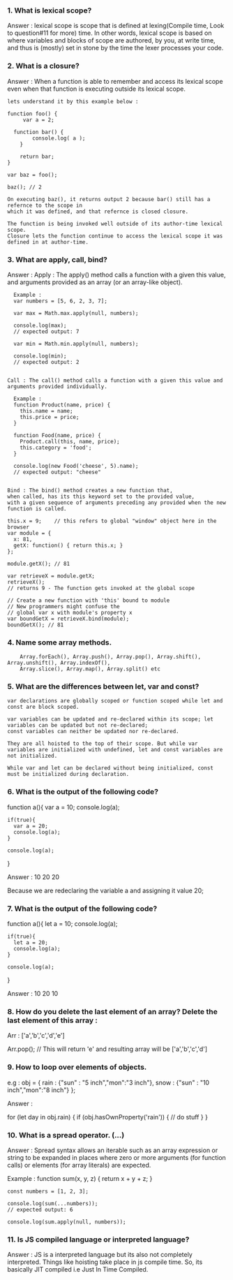 ### 1. What is lexical scope?

Answer :
    lexical scope is scope that is defined at lexing(Compile time, Look to question#11 for more) time.
    In other words, lexical scope is based on where variables and blocks of scope are authored,
    by you, at write time, and thus is (mostly) set in stone by the time the lexer processes your code.


### 2. What is a closure?

Answer :
    When a function is able to remember and access its lexical scope even when that function is executing outside its lexical scope.

    lets understand it by this example below :

    function foo() {
	     var a = 2;

      function bar() {
    		console.log( a );
    	}

    	return bar;
    }

    var baz = foo();

    baz(); // 2

    On executing baz(), it returns output 2 because bar() still has a refernce to the scope in
    which it was defined, and that refernce is closed closure.

    The function is being invoked well outside of its author-time lexical scope.
    Closure lets the function continue to access the lexical scope it was defined in at author-time.

### 3. What are apply, call, bind?

Answer :
    Apply : The apply() method calls a function with a given this value,
    and arguments provided as an array (or an array-like object).

      Example :
      var numbers = [5, 6, 2, 3, 7];

      var max = Math.max.apply(null, numbers);

      console.log(max);
      // expected output: 7

      var min = Math.min.apply(null, numbers);

      console.log(min);
      // expected output: 2


    Call : The call() method calls a function with a given this value and arguments provided individually.

      Example :
      function Product(name, price) {
        this.name = name;
        this.price = price;
      }

      function Food(name, price) {
        Product.call(this, name, price);
        this.category = 'food';
      }

      console.log(new Food('cheese', 5).name);
      // expected output: "cheese"


    Bind : The bind() method creates a new function that,
    when called, has its this keyword set to the provided value,
    with a given sequence of arguments preceding any provided when the new function is called.

    this.x = 9;    // this refers to global "window" object here in the browser
    var module = {
      x: 81,
      getX: function() { return this.x; }
    };

    module.getX(); // 81

    var retrieveX = module.getX;
    retrieveX();
    // returns 9 - The function gets invoked at the global scope

    // Create a new function with 'this' bound to module
    // New programmers might confuse the
    // global var x with module's property x
    var boundGetX = retrieveX.bind(module);
    boundGetX(); // 81


### 4. Name some array methods.

```
    Array.forEach(), Array.push(), Array.pop(), Array.shift(), Array.unshift(), Array.indexOf(),
    Array.slice(), Array.map(), Array.split() etc
```

### 5. What are the differences between let, var and const?

```
var declarations are globally scoped or function scoped while let and const are block scoped.

var variables can be updated and re-declared within its scope; let variables can be updated but not re-declared; 
const variables can neither be updated nor re-declared.

They are all hoisted to the top of their scope. But while var variables are initialized with undefined, let and const variables are not initialized.

While var and let can be declared without being initialized, const must be initialized during declaration.
```


### 6. What is the output of the following code?

  function a(){
    var a = 10;
    console.log(a);

    if(true){
      var a = 20;
      console.log(a);
    }

    console.log(a);
  }

Answer :
10
20
20

Because we are redeclaring the variable a and assigning it value 20;

### 7. What is the output of the following code?

  function a(){
    let a = 10;
    console.log(a);

    if(true){
      let a = 20;
      console.log(a);
    }

    console.log(a);
  }

Answer :
10
20
10

### 8. How do you delete the last element of an array? Delete the last element of this array :

  Arr : ['a','b','c','d','e']

  Arr.pop(); // This will return 'e' and resulting array will be ['a','b','c','d']

### 9. How to loop over elements of objects.

  e.g :
  obj = {
    rain : {"sun" : "5 inch","mon":"3 inch"},
    snow : {"sun" : "10 inch","mon":"8 inch"}
  };

Answer : 

for (let day in obj.rain) {
    if (obj.hasOwnProperty('rain')) {
        // do stuff
    }
}


### 10. What is a spread operator. (...)

Answer : Spread syntax allows an iterable such as an array expression or string to be expanded
in places where zero or more arguments (for function calls) or elements (for array literals) are expected.

  Example :
    function sum(x, y, z) {
      return x + y + z;
    }

    const numbers = [1, 2, 3];

    console.log(sum(...numbers));
    // expected output: 6

    console.log(sum.apply(null, numbers));

### 11. Is JS compiled language or interpreted language?

Answer : JS is a interpreted language but its also not completely interpreted.
Things like hoisting take place in js compile time. So, its basically JIT compiled i.e Just In Time Compiled.
